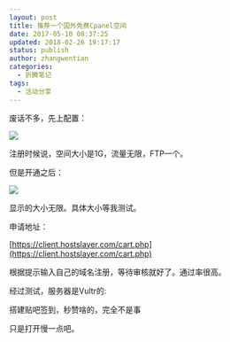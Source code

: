 ```yaml
---
layout: post
title: 推荐一个国外免费Cpanel空间
date: 2017-05-10 08:37:25
updated: 2018-02-26 19:17:17
status: publish
author: zhangwentian
categories: 
  - 折腾笔记
tags: 
  - 活动分享
---
```



废话不多，先上配置：

![](https://ooo.0o0.ooo/2017/05/10/59126108a8da0.jpg)

注册时候说，空间大小是1G，流量无限，FTP一个。

但是开通之后：

![](https://ooo.0o0.ooo/2017/05/10/591261a4c4ecf.jpg)

显示的大小无限。具体大小等我测试。

  

申请地址：

[https://client.hostslayer.com/cart.php](https://client.hostslayer.com/cart.php)

根据提示输入自己的域名注册，等待审核就好了。通过率很高。

  

经过测试，服务器是Vultr的:

搭建贴吧签到，秒赞啥的，完全不是事

只是打开慢一点吧。